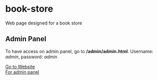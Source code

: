 # book-store
Web page designed for a book store

## Admin Panel
To have access on admin panel, go to **/admin/admin.html**. Username: *admin*, password: *admin*

[Go to Website](https://abuzar-cpu.github.io/book-store/) \
[For admin panel](https://abuzar-cpu.github.io/book-store/admin/login.html)
